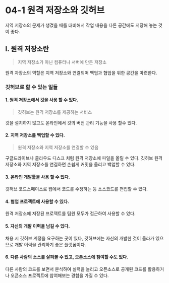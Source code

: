 # 04-1 원격 저장소와 깃허브

지역 저장소의 문제가 생겼을 때를 대비해서 작업 내용을 다른 공간에도 저장해 놓는 것이 좋다.

## I. 원격 저장소란
> 지역 저장소가 아닌 컴퓨터나 서버에 만든 저장소

원격 자장소의 역할은 지역 저장소와 연결되며 백업과 협업을 위한 공간을 마련한다.

### 깃허브로 할 수 있는 일들

#### 1. 원격 저장소에서 깃을 사용 할 수 있다.
> 깃허브는 원격 저장소를 제공하는 서비스

깃을 설치하지 않고도 온라인에서 깃의 버전 관리 기능을 사용 할수 있다.


#### 2. 지역 저장소를 백업할 수 있다.
> 원격 저장소와 지역  저장소를 연결할 수 있음

구글드라이브나 클라우드 디스크 처럼 원격 저장소에 파일을 올릴 수 있다.
깃허브 원격저장소와 지역 저장소를 연결하면 손쉽게 커밋을 올리고 백업할 수 있다.

#### 3. 온라인 개발툴을 사용 할 수 있다.

깃허브 코드스페이스로 웹에서 코드를 수정하는 등 소스코드를 편집할 수 있다.

#### 4. 협업 프로젝트에 사용할 수 있다.
원격 저장소에 저장된 프로젝트를 팀원 모두가 접근하여 사용할 수 있다.

#### 5. 자신의 개발 이력을 남길 수 있다.
채용 시 깃허브 계정을 요구하는 곳이 있다, 깃허브에는 자신의 개발한 것이 올라가 있으므로 개발 이력을 관리하기 좋은 플랫폼이다.


#### 6. 다른 사람의 소스를 살펴볼 수 있고, 오픈소스에 참여할 수도 있다.
다른 사람의 코드를 보면서 분석하여 실력을 늘리고 오픈소스로 공개된 코드를 활용하거나 오픈소스 프로젝트에 참여해보는 경험을 가질 수 있다.